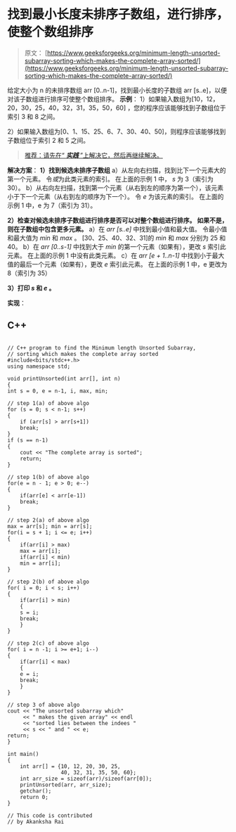 # 找到最小长度未排序子数组，进行排序，使整个数组排序

> 原文： [https://www.geeksforgeeks.org/minimum-length-unsorted-subarray-sorting-which-makes-the-complete-array-sorted/](https://www.geeksforgeeks.org/minimum-length-unsorted-subarray-sorting-which-makes-the-complete-array-sorted/)

给定大小为 n 的未排序数组 arr [0..n-1]，找到最小长度的子数组 arr [s..e]，以便对该子数组进行排序可使整个数组排序。
 **示例**：
1）如果输入数组为[10，12，20，30，25，40，32，31，35，50，60] ，您的程序应该能够找到子数组位于索引 3 和 8 之间。

2）如果输入数组为[0、1、15、25、6、7、30、40、50]，则程序应该能够找到子数组位于索引 2 和 5 之间。

> [推荐：请先在“ ***实践*** ”上解决它，然后再继续解决。](https://practice.geeksforgeeks.org/problems/length-unsorted-subarray/0)

**解决方案**：
**1）找到候选未排序子数组**
a）从左向右扫描，找到比下一个元素大的第一个元素。 令*或*为此类元素的索引。 在上面的示例 1 中， *s* 为 3（索引为 30）。
b）从右向左扫描，找到第一个元素（从右到左的顺序为第一个），该元素小于下一个元素（从右到左的顺序为下一个）。 令 *e* 为该元素的索引。 在上面的示例 1 中，e 为 7（索引为 31）。

**2）检查对候选未排序子数组进行排序是否可以对整个数组进行排序。 如果不是，则在子数组中包含更多元素。**
a）在 *arr [s..e]* 中找到最小值和最大值。 令最小值和最大值为 *min* 和 *max* 。 [30、25、40、32、31]的 *min* 和 *max* 分别为 25 和 40。
b）在 *arr [0..s-1]* 中找到大于 *min* 的第一个元素（如果有），更改 *s* 索引此元素。 在上面的示例 1 中没有此类元素。
c）在 *arr [e + 1..n-1]* 中找到小于最大值的最后一个元素（如果有），更改 *e* 索引此元素。 在上面的示例 1 中，e 更改为 8（索引为 35）

**3）打印 *s* 和 *e* 。** 

**实现**：

## C++ 

```

// C++ program to find the Minimum length Unsorted Subarray,  
// sorting which makes the complete array sorted 
#include<bits/stdc++.h> 
using namespace std; 

void printUnsorted(int arr[], int n) 
{ 
int s = 0, e = n-1, i, max, min;  

// step 1(a) of above algo 
for (s = 0; s < n-1; s++) 
{ 
    if (arr[s] > arr[s+1]) 
    break; 
} 
if (s == n-1) 
{ 
    cout << "The complete array is sorted"; 
    return; 
} 

// step 1(b) of above algo 
for(e = n - 1; e > 0; e--) 
{ 
    if(arr[e] < arr[e-1]) 
    break; 
} 

// step 2(a) of above algo 
max = arr[s]; min = arr[s]; 
for(i = s + 1; i <= e; i++) 
{ 
    if(arr[i] > max) 
    max = arr[i]; 
    if(arr[i] < min) 
    min = arr[i]; 
} 

// step 2(b) of above algo 
for( i = 0; i < s; i++) 
{ 
    if(arr[i] > min) 
    {  
    s = i; 
    break; 
    }      
}  

// step 2(c) of above algo 
for( i = n -1; i >= e+1; i--) 
{ 
    if(arr[i] < max) 
    { 
    e = i; 
    break; 
    }  
}  

// step 3 of above algo 
cout << "The unsorted subarray which" 
     << " makes the given array" << endl 
     << "sorted lies between the indees " 
     << s << " and " << e; 
return; 
} 

int main() 
{ 
    int arr[] = {10, 12, 20, 30, 25, 
                 40, 32, 31, 35, 50, 60}; 
    int arr_size = sizeof(arr)/sizeof(arr[0]); 
    printUnsorted(arr, arr_size); 
    getchar(); 
    return 0; 
} 

// This code is contributed  
// by Akanksha Rai 

```